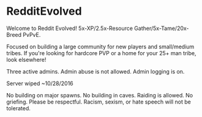 # RedditEvolved

Welcome to Reddit Evolved! 5x-XP/2.5x-Resource Gather/5x-Tame/20x-Breed PvPvE.

Focused on building a large community for new players and small/medium tribes. If you're looking for hardcore PVP or a home for your 25+ man tribe, look elsewhere!

Three active admins. Admin abuse is not allowed. Admin logging is on.

Server wiped ~10/28/2016

No building on major spawns.
No building in caves. 
Raiding is allowed.
No griefing.
Please be respectful. Racism, sexism, or hate speech will not be tolerated.
